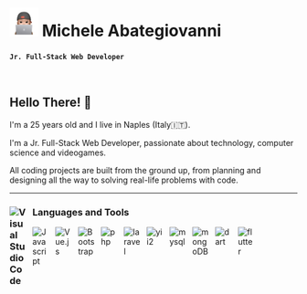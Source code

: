 # <img src="my-sticker.png" width="50"> Michele Abategiovanni

**`Jr. Full-Stack Web Developer`**

<br>

<h2>Hello There!  👋</h2> 
<p>I'm a 25 years old and I live in Naples (Italy🇮🇹).</p>
<p> I'm a Jr. Full-Stack Web Developer, passionate about technology, computer science and videogames.</p>
<p>All coding projects are built from the ground up, from planning and designing all the way to solving real-life problems with code.</p>
 
<hr>

### <img alt="Visual Studio Code" src="https://cdn.jsdelivr.net/gh/devicons/devicon/icons/devicon/devicon-original.svg" style="max-width: 100%; padding-right: 10px;" width="30px" align="left"> Languages and Tools<br>

<img alt="Javascript" src="https://cdn.jsdelivr.net/gh/devicons/devicon/icons/javascript/javascript-plain.svg" style="max-width: 100%; padding-right: 10px;" width="30px" align="left">

<img alt="Vue.js" src="https://cdn.jsdelivr.net/gh/devicons/devicon/icons/vuejs/vuejs-original.svg" style="max-width: 100%; padding-right: 10px;" width="30px" align="left">

<img alt="Bootstrap" src="https://cdn.jsdelivr.net/gh/devicons/devicon/icons/bootstrap/bootstrap-original.svg" style="max-width: 100%; padding-right: 10px;" width="30px" align="left">

<img alt="php" src="https://static-00.iconduck.com/assets.00/php-icon-2048x2048-79jhb719.png" style="max-width: 100%; padding-right: 10px;" width="30px" align="left">

<img alt="laravel" src="https://softwareinfosys.com/wp-content/uploads/2023/10/laravel-logo.webp" style="max-width: 100%; padding-right: 10px; " width="30px" align="left">

<img alt="yii2" src="https://www.yiiframework.com/image/design/logo/yii3_sign.png" style="max-width: 100%; padding-right: 10px; " width="30px" align="left">

<img alt="mysql" src="https://mariadb.com/wp-content/uploads/2019/11/mariadb-logo-vert_blue-transparent.png" style="max-width: 100%; padding-right: 10px; " width="30px" align="left">

<img alt="mongoDB" src="https://www.svgrepo.com/show/331488/mongodb.svg" style="max-width: 100%; padding-right: 10px; " width="30px" align="left">

<img alt="dart" src="https://uxwing.com/wp-content/themes/uxwing/download/brands-and-social-media/dart-programming-language-icon.png" style="max-width: 100%; padding-right: 10px; " width="30px" align="left">

<img alt="flutter" src="https://static-00.iconduck.com/assets.00/flutter-icon-1651x2048-ojswpayr.png" style="max-width: 100%; padding-right: 10px; " width="30px" align="left">
